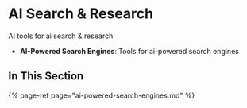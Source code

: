 # AI Search & Research

AI tools for ai search & research:

- **AI-Powered Search Engines**: Tools for ai-powered search engines

## In This Section

{% page-ref page="ai-powered-search-engines.md" %}
